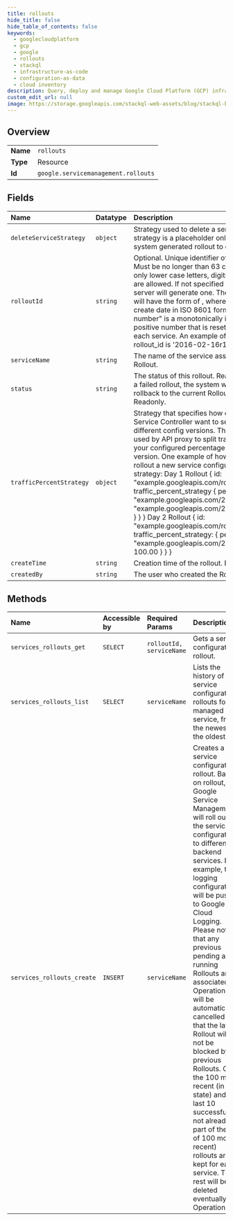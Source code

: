 ```yaml
---
title: rollouts
hide_title: false
hide_table_of_contents: false
keywords:
  - googlecloudplatform
  - gcp
  - google
  - rollouts
  - stackql
  - infrastructure-as-code
  - configuration-as-data
  - cloud inventory
description: Query, deploy and manage Google Cloud Platform (GCP) infrastructure and resources using SQL
custom_edit_url: null
image: https://storage.googleapis.com/stackql-web-assets/blog/stackql-blog-post-featured-image.png
---
```

  
    

## Overview
<table><tbody>
<tr><td><b>Name</b></td><td><code>rollouts</code></td></tr>
<tr><td><b>Type</b></td><td>Resource</td></tr>
<tr><td><b>Id</b></td><td><code>google.servicemanagement.rollouts</code></td></tr>
</tbody></table>

## Fields
| Name | Datatype | Description |
|:-----|:---------|:------------|
| `deleteServiceStrategy` | `object` | Strategy used to delete a service. This strategy is a placeholder only used by the system generated rollout to delete a service. |
| `rolloutId` | `string` | Optional. Unique identifier of this Rollout. Must be no longer than 63 characters and only lower case letters, digits, '.', '_' and '-' are allowed. If not specified by client, the server will generate one. The generated id will have the form of , where "date" is the create date in ISO 8601 format. "revision number" is a monotonically increasing positive number that is reset every day for each service. An example of the generated rollout_id is '2016-02-16r1' |
| `serviceName` | `string` | The name of the service associated with this Rollout. |
| `status` | `string` | The status of this rollout. Readonly. In case of a failed rollout, the system will automatically rollback to the current Rollout version. Readonly. |
| `trafficPercentStrategy` | `object` | Strategy that specifies how clients of Google Service Controller want to send traffic to use different config versions. This is generally used by API proxy to split traffic based on your configured percentage for each config version. One example of how to gradually rollout a new service configuration using this strategy: Day 1 Rollout { id: "example.googleapis.com/rollout_20160206" traffic_percent_strategy { percentages: { "example.googleapis.com/20160201": 70.00 "example.googleapis.com/20160206": 30.00 } } } Day 2 Rollout { id: "example.googleapis.com/rollout_20160207" traffic_percent_strategy: { percentages: { "example.googleapis.com/20160206": 100.00 } } } |
| `createTime` | `string` | Creation time of the rollout. Readonly. |
| `createdBy` | `string` | The user who created the Rollout. Readonly. |
## Methods
| Name | Accessible by | Required Params | Description |
|:-----|:--------------|:----------------|:------------|
| `services_rollouts_get` | `SELECT` | `rolloutId, serviceName` | Gets a service configuration rollout. |
| `services_rollouts_list` | `SELECT` | `serviceName` | Lists the history of the service configuration rollouts for a managed service, from the newest to the oldest. |
| `services_rollouts_create` | `INSERT` | `serviceName` | Creates a new service configuration rollout. Based on rollout, the Google Service Management will roll out the service configurations to different backend services. For example, the logging configuration will be pushed to Google Cloud Logging. Please note that any previous pending and running Rollouts and associated Operations will be automatically cancelled so that the latest Rollout will not be blocked by previous Rollouts. Only the 100 most recent (in any state) and the last 10 successful (if not already part of the set of 100 most recent) rollouts are kept for each service. The rest will be deleted eventually. Operation |
